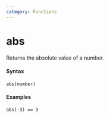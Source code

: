 ```yaml
---
category: Functions
---
```


# abs
Returns the absolute value of a number.

#### Syntax
```
abs(number)
```

#### Examples
```
abs(-3) == 3
```
